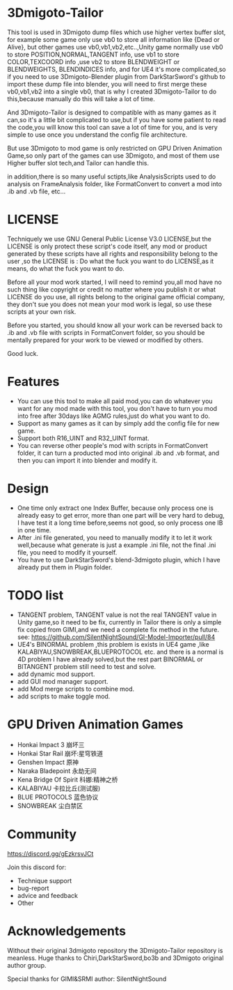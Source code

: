 # 3Dmigoto-Tailor
This tool is used in 3Dmigoto dump files which use higher vertex buffer slot,
for example some game only use vb0 to store all information like {Dead or Alive},
but other games use vb0,vb1,vb2,etc..,Unity game normally use vb0 to store POSITION,NORMAL,TANGENT info,
use vb1 to store COLOR,TEXCOORD info ,use vb2 to store BLENDWEIGHT or BLENDWEIGHTS, BLENDINDICES info,
and for UE4 it's more complicated,so if you need to use 3Dmigoto-Blender plugin from DarkStarSword's github
to import these dump file into blender, you will need to first merge these vb0,vb1,vb2 into a single vb0,
that is why I created 3Dmigoto-Tailor to do this,because manually do this will take a lot of time.

And 3Dmigoto-Tailor is designed to compatible with as many games as it can,so it's a little bit complicated
to use,but if you have some patient to read the code,you will know this tool can save a lot of time for you,
and is very simple to use once you understand the config file architecture.

But use 3Dmigoto to mod game is only restricted on GPU Driven Animation Game,so only part of the games 
can use 3Dmigoto, and most of them use Higher buffer slot tech,and Tailor can handle this.

in addition,there is so many useful sctipts,like AnalysisScripts used to do analysis on FrameAnalysis folder,
like FormatConvert to convert a mod into .ib and .vb file, etc...

# LICENSE
Techniquely we use GNU General Public License V3.0 LICENSE,but the LICENSE is only protect these script's code itself,
any mod or product generated by these scripts have all rights and responsibility belong to the user ,so the LICENSE is :
Do what the fuck you want to do LICENSE,as it means, do what the fuck you want to do.

Before all your mod work started, I will need to remind you,all mod have no such thing like copyright or credit
no matter where you publish it or what LICENSE do you use, all rights belong to the original game official company,
they don't sue you does not mean your mod work is legal, so use these scripts at your own risk.

Before you started, you should know all your work can be reversed back to .ib and .vb file with scripts in FormatConvert
folder, so you should be mentally prepared for your work to be viewed or modified by others.

Good luck.

# Features
- You can use this tool to make all paid mod,you can do whatever you want for any mod made with this tool,
you don't have to turn you mod into free after 30days like AGMG rules,just do what you want to do.
- Support as many games as it can by simply add the config file for new game.
- Support both R16_UINT and R32_UINT format.
- You can reverse other people's mod with scripts in FormatConvert folder, it can turn a producted mod into original
.ib and .vb format, and then you can import it into blender and modify it.

# Design
 - One time only extract one Index Buffer, because only process one is already easy to get error,
more than one part will be very hard to debug, I have test it a long time before,seems not good, so only
process one IB in one time.
 - After .ini file generated, you need to manually modify it to let it work well,because what generate is
just a example .ini file, not the final .ini file, you need to modify it yourself.
 - You have to use DarkStarSword's blend-3dmigoto plugin, which I have already put them in Plugin folder.

# TODO list
 - TANGENT problem, TANGENT value is not the real TANGENT value in Unity game,so it need to be fix,
currently in Tailor there is only a simple fix copied from GIMI,and we need a complete fix method 
in the future.
see: https://github.com/SilentNightSound/GI-Model-Importer/pull/84
 - UE4's BINORMAL problem ,this problem is exists in UE4 game ,like KALABIYAU,SNOWBREAK,BLUEPROTOCOL etc.
and there is a normal is 4D problem I have already solved,but the rest part BINORMAL or BITANGENT problem still need 
to test and solve.
 - add dynamic mod support.
 - add GUI mod manager support.
 - add Mod merge scripts to combine mod.
 - add scripts to make toggle mod. 

# GPU Driven Animation Games
 - Honkai Impact 3 崩坏三 
 - Honkai Star Rail 崩坏:星穹铁道 
 - Genshen Impact 原神 
 - Naraka Bladepoint 永劫无间 
 - Kena Bridge Of Spirit 科娜:精神之桥 
 - KALABIYAU 卡拉比丘(测试服) 
 - BLUE PROTOCOLS 蓝色协议
 - SNOWBREAK 尘白禁区

# Community
https://discord.gg/gEzkrsvJCt

Join this discord for:
- Technique support
- bug-report
- advice and feedback
- Other


# Acknowledgements
Without their original 3dmigoto repository the 3Dmigoto-Tailor repository is meanless. 
Huge thanks to Chiri,DarkStarSword,bo3b and 3Dmigoto original author group.

Special thanks for GIMI&SRMI author: SilentNightSound



